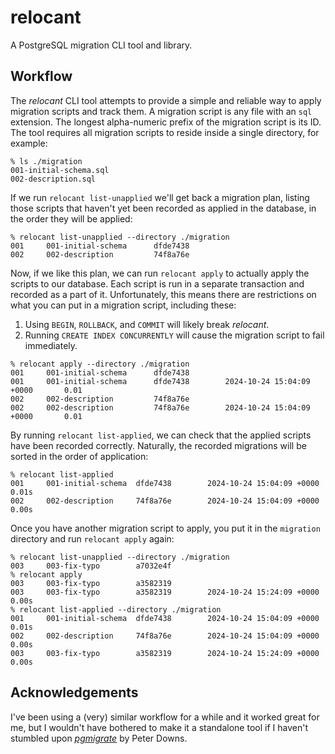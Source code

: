 relocant
===

A PostgreSQL migration CLI tool and library.

Workflow
---

The _relocant_ CLI tool attempts to provide a simple and reliable way to
apply migration scripts and track them. A migration script is any file with an `sql` extension.
The longest alpha-numeric prefix of the migration script is its ID. The tool requires all migration
scripts to reside inside a single directory, for example:

```shell
% ls ./migration
001-initial-schema.sql
002-description.sql
```

If we run `relocant list-unapplied` we'll get back a migration plan, listing those scripts
that haven't yet been recorded as applied in the database, in the order they will be applied:

```shell
% relocant list-unapplied --directory ./migration
001     001-initial-schema      dfde7438
002     002-description         74f8a76e
```

Now, if we like this plan, we can run `relocant apply` to actually apply the scripts to our database.
Each script is run in a separate transaction and recorded as a part of it. Unfortunately, this means
there are restrictions on what you can put in a migration script, including these:

  1. Using `BEGIN`, `ROLLBACK`, and `COMMIT` will likely break _relocant_.
  2. Running `CREATE INDEX CONCURRENTLY` will cause the migration script to fail immediately.

```shell
% relocant apply --directory ./migration
001     001-initial-schema      dfde7438
001     001-initial-schema      dfde7438        2024-10-24 15:04:09 +0000       0.01
002     002-description         74f8a76e
002     002-description         74f8a76e        2024-10-24 15:04:09 +0000       0.01
```

By running `relocant list-applied`, we can check that the applied scripts have been recorded correctly.
Naturally, the recorded migrations will be sorted in the order of application:

```shell
% relocant list-applied
001     001-initial-schema  dfde7438        2024-10-24 15:04:09 +0000       0.01s
002     002-description     74f8a76e        2024-10-24 15:04:09 +0000       0.00s
```

Once you have another migration script to apply, you put it in the `migration` directory and run `relocant apply` again:

```shell
% relocant list-unapplied --directory ./migration
003     003-fix-typo        a7032e4f
% relocant apply
003     003-fix-typo        a3582319
003     003-fix-typo        a3582319        2024-10-24 15:24:09 +0000       0.00s
% relocant list-applied --directory ./migration
001     001-initial-schema  dfde7438        2024-10-24 15:04:09 +0000       0.01s
002     002-description     74f8a76e        2024-10-24 15:04:09 +0000       0.00s
003     003-fix-typo        a3582319        2024-10-24 15:24:09 +0000       0.00s
```

Acknowledgements
---

I've been using a (very) similar workflow for a while and it worked great for me, but I wouldn't have
bothered to make it a standalone tool if I haven't stumbled upon [_pgmigrate_][0] by Peter Downs.

  [0]: https://github.com/peterldowns/pgmigrate
